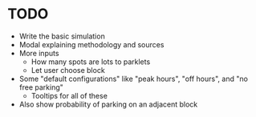 # TODO

* Write the basic simulation
* Modal explaining methodology and sources
* More inputs
  * How many spots are lots to parklets
  * Let user choose block
* Some "default configurations" like "peak hours", "off hours", and "no free parking"
  * Tooltips for all of these
* Also show probability of parking on an adjacent block